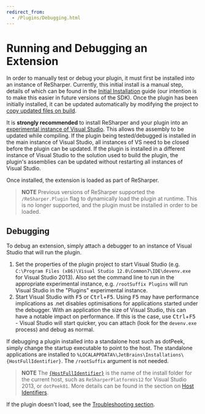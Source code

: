 ```yaml
---
redirect_from:
  - /Plugins/Debugging.html
---
```


# Running and Debugging an Extension

In order to manually test or debug your plugin, it must first be installed into an instance of ReSharper. Currently, this initial install is a manual step, details of which can be found in the [Initial Installation](/Extensions/Plugins/ProjectSetup/InitialInstallation.md) guide (our intention is to make this easier in future versions of the SDK). Once the plugin has been initially installed, it can be updated automatically by modifying the project to [copy updated files on build](/Extensions/Plugins/ProjectSetup/CopyOnBuild.md).

It is **strongly recommended** to install ReSharper and your plugin into an [experimental instance of Visual Studio](/Extensions/Deployment/LocalInstallation/ExperimentalInstance.md). This allows the assembly to be updated while compiling. If the plugin being tested/debugged is installed in the main instance of Visual Studio, all instances of VS need to be closed before the plugin can be updated. If the plugin is installed in a different instance of Visual Studio to the solution used to build the plugin, the plugin's assemblies can be updated without restarting all instances of Visual Studio.

Once installed, the extension is loaded as part of ReSharper.

> **NOTE** Previous versions of ReSharper supported the `/ReSharper.Plugin` flag to dynamically load the plugin at runtime. This is no longer supported, and the plugin must be installed in order to be loaded.

## Debugging

To debug an extension, simply attach a debugger to an instance of Visual Studio that will run the plugin.

1. Set the properties of the plugin project to start Visual Studio (e.g. `C:\Program Files (x86)\Visual Studio 12.0\Common7\IDE\devenv.exe` for Visual Studio 2013). Also set the command line to run in the appropriate experimental instance, e.g. `/rootSuffix Plugins` will run Visual Studio in the "Plugins" experimental instance.
2. Start Visual Studio with <kbd>F5</kbd> or <kbd>Ctrl</kbd>+<kbd>F5</kbd>. Using <kbd>F5</kbd> may have performance implications as .net disables optimisations for applications started under the debugger. With an application the size of Visual Studio, this can have a notable impact on performance. If this is the case, use <kbd>Ctrl</kbd>+<kbd>F5</kbd> - Visual Studio will start quicker, you can attach (look for the `devenv.exe` process) and debug as normal.

If debugging a plugin installed into a standalone host such as dotPeek, simply change the startup executable to point to the host. The standalone applications are installed to `%LOCALAPPDATA%\JetBrains\Installations\{HostFullIdentifier}`. The `/rootSuffix` argument is not needed.

> **NOTE** The [`{HostFullIdentifier}`](/Extensions/Deployment/InstallProcess/HostIdentifiers.md) is the name of the install folder for the current host, such as `ReSharperPlatformVs12` for Visual Studio 2013, or `dotPeek01`. More details can be found in the section on [Host Identifiers](/Extensions/Deployment/InstallProcess/HostIdentifiers.md).

If the plugin doesn't load, see the [Troubleshooting section](/Extensions/Troubleshooting.md).

